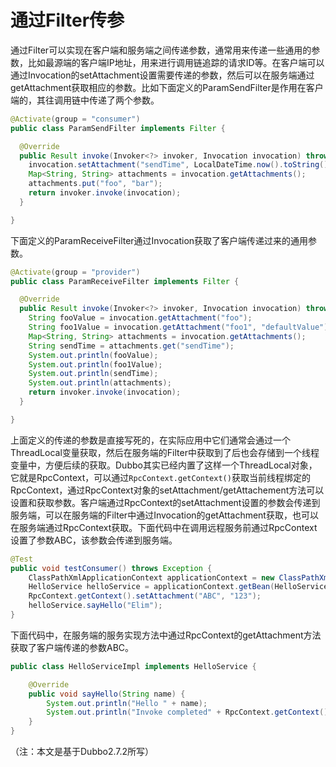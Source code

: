 # 通过Filter传参

通过Filter可以实现在客户端和服务端之间传递参数，通常用来传递一些通用的参数，比如最源端的客户端IP地址，用来进行调用链追踪的请求ID等。在客户端可以通过Invocation的setAttachment设置需要传递的参数，然后可以在服务端通过getAttachment获取相应的参数。比如下面定义的ParamSendFilter是作用在客户端的，其往调用链中传递了两个参数。

```java
@Activate(group = "consumer")
public class ParamSendFilter implements Filter {

  @Override
  public Result invoke(Invoker<?> invoker, Invocation invocation) throws RpcException {
    invocation.setAttachment("sendTime", LocalDateTime.now().toString());
    Map<String, String> attachments = invocation.getAttachments();
    attachments.put("foo", "bar");
    return invoker.invoke(invocation);
  }

}
```

下面定义的ParamReceiveFilter通过Invocation获取了客户端传递过来的通用参数。

```java
@Activate(group = "provider")
public class ParamReceiveFilter implements Filter {

  @Override
  public Result invoke(Invoker<?> invoker, Invocation invocation) throws RpcException {
    String fooValue = invocation.getAttachment("foo");
    String foo1Value = invocation.getAttachment("foo1", "defaultValue");
    Map<String, String> attachments = invocation.getAttachments();
    String sendTime = attachments.get("sendTime");
    System.out.println(fooValue);
    System.out.println(foo1Value);
    System.out.println(sendTime);
    System.out.println(attachments);
    return invoker.invoke(invocation);
  }

}
```

上面定义的传递的参数是直接写死的，在实际应用中它们通常会通过一个ThreadLocal变量获取，然后在服务端的Filter中获取到了后也会存储到一个线程变量中，方便后续的获取。Dubbo其实已经内置了这样一个ThreadLocal对象，它就是RpcContext，可以通过`RpcContext.getContext()`获取当前线程绑定的RpcContext，通过RpcContext对象的setAttachment/getAttachement方法可以设置和获取参数。客户端通过RpcContext的setAttachment设置的参数会传递到服务端，可以在服务端的Filter中通过Invocation的getAttachment获取，也可以在服务端通过RpcContext获取。下面代码中在调用远程服务前通过RpcContext设置了参数ABC，该参数会传递到服务端。

```java
@Test
public void testConsumer() throws Exception {
    ClassPathXmlApplicationContext applicationContext = new ClassPathXmlApplicationContext("/hello-client.xml");
    HelloService helloService = applicationContext.getBean(HelloService.class);
    RpcContext.getContext().setAttachment("ABC", "123");
    helloService.sayHello("Elim");
}
```

下面代码中，在服务端的服务实现方法中通过RpcContext的getAttachment方法获取了客户端传递的参数ABC。

```java
public class HelloServiceImpl implements HelloService {

    @Override
    public void sayHello(String name) {
        System.out.println("Hello " + name);
        System.out.println("Invoke completed" + RpcContext.getContext().getAttachment("ABC"));
    }
}
```

（注：本文是基于Dubbo2.7.2所写）